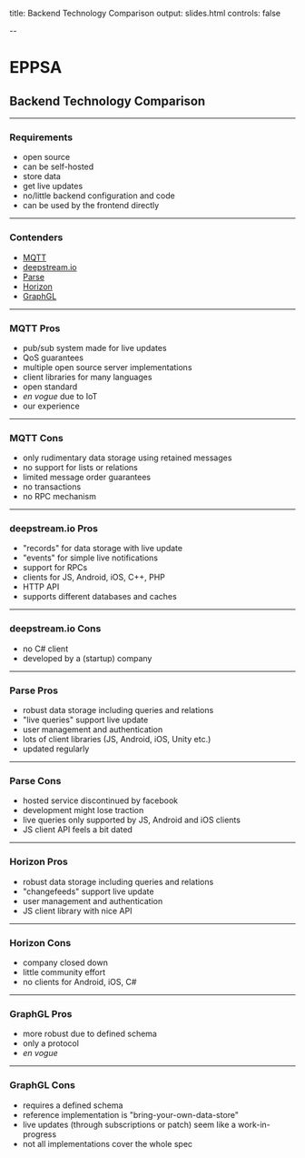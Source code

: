 title: Backend Technology Comparison
output: slides.html
controls: false

--

# EPPSA
## Backend Technology Comparison

---

### Requirements

* open source
* can be self-hosted
* store data
* get live updates
* no/little backend configuration and code
* can be used by the frontend directly

---

### Contenders

* [MQTT](http://mqtt.org)
* [deepstream.io](http://deepstream.io)
* [Parse](http://parseplatform.org/)
* [Horizon](http://horizon.io)
* [GraphGL](http://graphql.org)

---

### MQTT Pros

* pub/sub system made for live updates
* QoS guarantees
* multiple open source server implementations
* client libraries for many languages
* open standard
* _en vogue_ due to IoT
* our experience

---

### MQTT Cons

* only rudimentary data storage using retained messages
* no support for lists or relations
* limited message order guarantees
* no transactions
* no RPC mechanism

---

### deepstream.io Pros

* "records" for data storage with live update
* "events" for simple live notifications
* support for RPCs
* clients for JS, Android, iOS, C++, PHP
* HTTP API
* supports different databases and caches

---

### deepstream.io Cons

* no C# client
* developed by a (startup) company

---

### Parse Pros

* robust data storage including queries and relations
* "live queries" support live update
* user management and authentication
* lots of client libraries (JS, Android, iOS, Unity etc.)
* updated regularly

---

### Parse Cons

* hosted service discontinued by facebook
* development might lose traction
* live queries only supported by JS, Android and iOS clients
* JS client API feels a bit dated

---

### Horizon Pros

* robust data storage including queries and relations
* "changefeeds" support live update
* user management and authentication
* JS client library with nice API

---

### Horizon Cons

* company closed down
* little community effort
* no clients for Android, iOS, C#

---

### GraphGL Pros

* more robust due to defined schema
* only a protocol
* _en vogue_

---

### GraphGL Cons

* requires a defined schema
* reference implementation is "bring-your-own-data-store"
* live updates (through subscriptions or patch) seem like a work-in-progress
* not all implementations cover the whole spec
